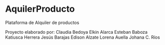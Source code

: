 # AquilerProducto
Plataforma de Alquiler de productos

Proyecto elaborado por: 
Claudia Bedoya
Elkin Alarca
Esteban Baboza
Katiusca Herrera
Jesús Barajas
Edison Alzate
Lorena Auella
Johana C. Ríos 

